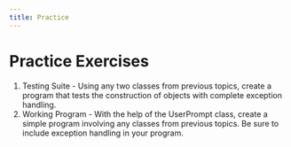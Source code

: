 ```yaml
---
title: Practice
---
```

# Practice Exercises

1. Testing Suite - Using any two classes from previous topics, create a program that tests the construction of objects with complete exception handling.
2. Working Program - With the help of the UserPrompt class, create a simple program involving any classes from previous topics. Be sure to include exception handling in your program.

